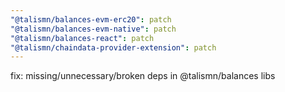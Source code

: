 ```yaml
---
"@talismn/balances-evm-erc20": patch
"@talismn/balances-evm-native": patch
"@talismn/balances-react": patch
"@talismn/chaindata-provider-extension": patch
---
```


fix: missing/unnecessary/broken deps in @talismn/balances libs
